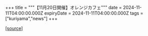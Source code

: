 +++
title = """【11月20日開催】オレンジカフェ"""
date = 2024-11-11T04:00:00.000Z
expiryDate = 2024-11-11T04:00:00.000Z
tags = ["kuriyama","news"]
+++


[[source]](https://www.town.kuriyama.hokkaido.jp/soshiki/43/29298.html)
